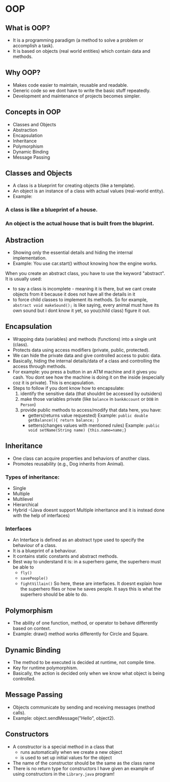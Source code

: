 # OOP

## What is OOP?
- It is a programming paradigm (a method to solve a problem or accomplish a task).
- It is based on objects (real world entities) which contain data and methods.


## Why OOP?
- Makes code easier to maintain, reusable and readable.
- Generic code so we dont have to write the basic stuff repeatedly.
- Development and maintenance of projects becomes simpler.

## Concepts in OOP
- Classes and Objects
- Abstraction
- Encapsulation
- Inheritance
- Polymorphism
- Dynamic Binding
- Message Passing

## Classes and Objects
- A class is a blueprint for creating objects (like a template).
- An object is an instance of a class with actual values (real-world entity).
- Example: 
### A class is like a blueprint of a house.
### An object is the actual house that is built from the bluprint.

## Abstraction
- Showing only the essential details and hiding the internal implementation.
- Example: You use car.start() without knowing how the engine works.

When you create an abstract class, you have to use the keyword "abstract".
It is usually used:
- to say a class is incomplete - meaning it is there, but we cant create objects from it because it does not have all the details in it
- to force child classes to implement its methods. So for example, 
`abstract void makeSound();` is like saying, every animal must have its own sound but i dont know it yet, so you(child class) figure it out.



## Encapsulation
- Wrapping data (variables) and methods (functions) into a single unit (class).
- Protects data using access modifiers (private, public, protected).
- We can hide the private data and give controlled access to pubic data.
- Basically, hiding the internal details/data of a class and controlling the access through methods.
- For example: you press a button in an ATM machine and it gives you cash. You dont see how the machine is doing it on the inside (especially coz it is private). This is encapsulation.
- Steps to follow if you dont know how to encapsulate:
    1. identify the sensitive data (that shouldnt be accessed by outsiders)
    2. make those variables private (like `balance` in `bankAccount` or `DOB` in `Person`)
    3. provide public methods to access/modify that data
        here, you have:
        - getters(returns value requested) 
        Example: `public double getBalance(){ return balance; }` 
        - setters(changes values with mentioned rules)
        Example: `public void setName(String name) {this.name=name;}`




## Inheritance
- One class can acquire properties and behaviors of another class.
- Promotes reusability (e.g., Dog inherits from Animal).
### Types of inheritance:
- Single 
- Multiple
- Multilevel
- Hierarchical
- Hybrid
-(Java doesnt support Multiple inheritance and it is instead done with the help of interfaces)

### Interfaces
- An Interface is defined as an abstract type used to specify the behaviour of a class. 
- It is a blueprint of a behaviour.
- It contains static constants and abstract methods.
- Best way to understand it is: in a superhero game, the superhero must be able to 
    - `fly()`
    - `savePeople()`
    - `fightVillain()`
    So here, these are interfaces. It doesnt explain how the superhero flies or how he saves people. It says this is what the superhero should be able to do.

## Polymorphism
- The ability of one function, method, or operator to behave differently based on context.
- Example: draw() method works differently for Circle and Square.

## Dynamic Binding
- The method to be executed is decided at runtime, not compile time.
- Key for runtime polymorphism.
- Basically, the action is decided only when we know what object is being controlled.

## Message Passing
- Objects communicate by sending and receiving messages (method calls).
- Example: object.sendMessage("Hello", object2).


## Constructors
- A constructor is a special method in a class that
    - runs automatically when we create a new object
    - is used to set up initial values for the object
- The name of the constructor should be the same as the class name
- There is no return type for constructors
I have given an example of using constructors in the `Library.java` program!
